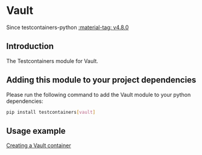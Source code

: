 # Vault

Since testcontainers-python <a href="https://github.com/testcontainers/testcontainers-python/releases/tag/v4.8.0"><span class="tc-version">:material-tag: v4.8.0</span></a>

## Introduction

The Testcontainers module for Vault.

## Adding this module to your project dependencies

Please run the following command to add the Vault module to your python dependencies:

```bash
pip install testcontainers[vault]
```

## Usage example

<!--codeinclude-->

[Creating a Vault container](../../modules/vault/example_basic.py)

<!--/codeinclude-->
